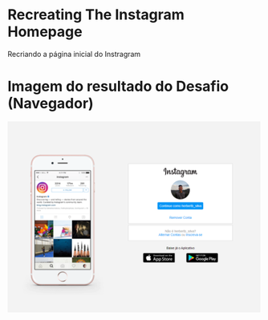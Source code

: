 # Recreating The Instagram Homepage
 Recriando a página inicial do Instragram

 # Imagem do resultado do Desafio (Navegador)
 <img src="./img/resultado.png">

